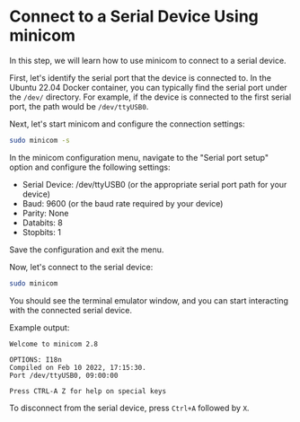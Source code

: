 # Connect to a Serial Device Using minicom

In this step, we will learn how to use minicom to connect to a serial device.

First, let's identify the serial port that the device is connected to. In the Ubuntu 22.04 Docker container, you can typically find the serial port under the `/dev/` directory. For example, if the device is connected to the first serial port, the path would be `/dev/ttyUSB0`.

Next, let's start minicom and configure the connection settings:

```bash
sudo minicom -s
```

In the minicom configuration menu, navigate to the "Serial port setup" option and configure the following settings:

- Serial Device: /dev/ttyUSB0 (or the appropriate serial port path for your device)
- Baud: 9600 (or the baud rate required by your device)
- Parity: None
- Databits: 8
- Stopbits: 1

Save the configuration and exit the menu.

Now, let's connect to the serial device:

```bash
sudo minicom
```

You should see the terminal emulator window, and you can start interacting with the connected serial device.

Example output:

```
Welcome to minicom 2.8

OPTIONS: I18n
Compiled on Feb 10 2022, 17:15:30.
Port /dev/ttyUSB0, 09:00:00

Press CTRL-A Z for help on special keys
```

To disconnect from the serial device, press `Ctrl+A` followed by `X`.
